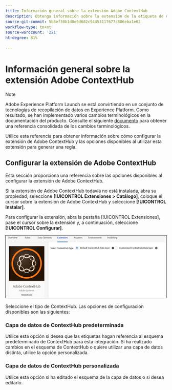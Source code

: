 ```yaml
---
title: Información general sobre la extensión Adobe ContextHub
description: Obtenga información sobre la extensión de la etiqueta de Adobe ContextHub en Adobe Experience Platform.
source-git-commit: 5b8ef30b1d0e6d682c94453117677c806eba1e02
workflow-type: tm+mt
source-wordcount: '221'
ht-degree: 81%

---
```


# Información general sobre la extensión Adobe ContextHub

>[!NOTE]
>
>Adobe Experience Platform Launch se está convirtiendo en un conjunto de tecnologías de recopilación de datos en Experience Platform. Como resultado, se han implementado varios cambios terminológicos en la documentación del producto. Consulte el siguiente [documento](../../../term-updates.md) para obtener una referencia consolidada de los cambios terminológicos.

Utilice esta referencia para obtener información sobre cómo configurar la extensión de Adobe ContextHub y las opciones disponibles al utilizar esta extensión para generar una regla.

## Configurar la extensión de Adobe ContextHub

Esta sección proporciona una referencia sobre las opciones disponibles al configurar la extensión de Adobe ContextHub.

Si la extensión de Adobe ContextHub todavía no está instalada, abra su propiedad, seleccione **[!UICONTROL Extensiones > Catálogo]**, coloque el cursor sobre la extensión de Adobe ContextHub y seleccione **[!UICONTROL Instalar]**.

Para configurar la extensión, abra la pestaña [!UICONTROL Extensiones], pase el cursor sobre la extensión y, a continuación, seleccione **[!UICONTROL Configurar]**.

![](../../../images/ext-contexthub-config.png)

Seleccione el tipo de ContextHub. Las opciones de configuración disponibles son las siguientes:

### Capa de datos de ContextHub predeterminada

Utilice esta opción si desea que las etiquetas hagan referencia al esquema predeterminado de ContextHub para esta integración. Si ha realizado cambios en el esquema de ContextHub o quiere utilizar una capa de datos distinta, utilice la opción personalizada.

### Capa de datos de ContextHub personalizada

Utilice esta opción si ha editado el esquema de la capa de datos o si desea editarlo.
